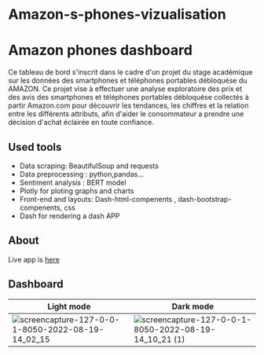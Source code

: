 # Amazon-s-phones-vizualisation
# Amazon phones dashboard
Ce tableau de bord s'inscrit dans le cadre d'un projet du stage académique sur les données des smartphones et téléphones portables débloquése du AMAZON. Ce projet vise à effectuer une analyse exploratoire des prix et des avis des smartphones et téléphones portables débloquése collectés à partir Amazon.com pour découvrir les tendances, les chiffres et la relation entre les différents attributs, afin d'aider le consommateur a prendre une décision d'achat éclairée en toute confiance.
## Used tools
- Data scraping: BeautifulSoup and requests
- Data preprocessing : python,pandas...
- Sentiment analysis : BERT model
- Plotly for ploting graphs and charts
- Front-end and layouts: Dash-html-compenents , dash-bootstrap-compenents, css
- Dash for rendering a dash APP 
## About
Live app is [here](https://pages.github.com/)
## Dashboard

| Light mode  | Dark mode |
| --------------- | --------------- |
|![screencapture-127-0-0-1-8050-2022-08-19-14_02_15](https://user-images.githubusercontent.com/84460741/185655393-f8cb61a2-9e9a-4f04-961c-0b7518f735dd.png)|![screencapture-127-0-0-1-8050-2022-08-19-14_10_21 (1)](https://user-images.githubusercontent.com/84460741/185655429-d49bd6d0-fa6e-48ce-95c7-8a9e28a95ffc.png)|
